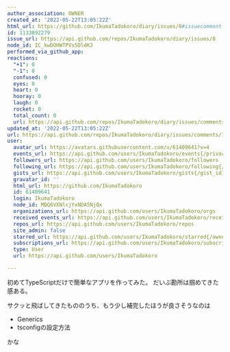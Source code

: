 ```yaml
---
author_association: OWNER
created_at: '2022-05-22T13:05:22Z'
html_url: https://github.com/IkumaTadokoro/diary/issues/8#issuecomment-1133892279
id: 1133892279
issue_url: https://api.github.com/repos/IkumaTadokoro/diary/issues/8
node_id: IC_kwDOHWTPVs5DldK3
performed_via_github_app: 
reactions:
  "+1": 0
  "-1": 0
  confused: 0
  eyes: 0
  heart: 0
  hooray: 0
  laugh: 0
  rocket: 0
  total_count: 0
  url: https://api.github.com/repos/IkumaTadokoro/diary/issues/comments/1133892279/reactions
updated_at: '2022-05-22T13:05:22Z'
url: https://api.github.com/repos/IkumaTadokoro/diary/issues/comments/1133892279
user:
  avatar_url: https://avatars.githubusercontent.com/u/61409641?v=4
  events_url: https://api.github.com/users/IkumaTadokoro/events{/privacy}
  followers_url: https://api.github.com/users/IkumaTadokoro/followers
  following_url: https://api.github.com/users/IkumaTadokoro/following{/other_user}
  gists_url: https://api.github.com/users/IkumaTadokoro/gists{/gist_id}
  gravatar_id: ''
  html_url: https://github.com/IkumaTadokoro
  id: 61409641
  login: IkumaTadokoro
  node_id: MDQ6VXNlcjYxNDA5NjQx
  organizations_url: https://api.github.com/users/IkumaTadokoro/orgs
  received_events_url: https://api.github.com/users/IkumaTadokoro/received_events
  repos_url: https://api.github.com/users/IkumaTadokoro/repos
  site_admin: false
  starred_url: https://api.github.com/users/IkumaTadokoro/starred{/owner}{/repo}
  subscriptions_url: https://api.github.com/users/IkumaTadokoro/subscriptions
  type: User
  url: https://api.github.com/users/IkumaTadokoro

---
```

初めてTypeScriptだけで簡単なアプリを作ってみた。
だいぶ勘所は掴めてきた感ある。

サクッと飛ばしてきたもののうち、もう少し補完したほうが良さそうなのは

- Generics
- tsconfigの設定方法

かな
